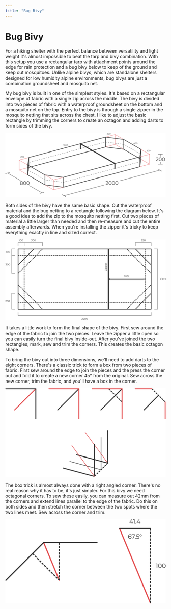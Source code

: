 ```yaml
---
title: "Bug Bivy"
---
```


# Bug Bivy


For a hiking shelter with the perfect balance between versatility and light weight it's almost impossible to beat the tarp and bivy combination. 
With this setup you use a rectangular tarp with attachment points around the edge for rain protection and a bug bivy below to keep of the ground and keep out mosquitoes. 
Unlike alpine bivys, which are standalone shelters designed for low humidity alpine environments, bug bivys are just a combination groundsheet and mosquito net. 

My bug bivy is built in one of the simplest styles. 
It's based on a rectangular envelope of fabric with a single zip across the middle. 
The bivy is divided into two pieces of fabric with a waterproof groundsheet on the bottom and a mosquito net on the top. 
Entry to the bivy is through a single zipper in the mosquito netting that sits across the chest. 
I like to adjust the basic rectangle by trimming the corners to create an octagon and adding darts to form sides of the bivy. 

![](bug-bivy-3d.png)

Both sides of the bivy have the same basic shape. 
Cut the waterproof material and the bug netting to a rectangle following the diagram below. 
It's a good idea to add the zip to the mosquito netting first. 
Cut two pieces of material a little larger than needed and then re-measure and cut the entire assembly afterwards. 
When you're installing the zipper it's tricky to keep everything exactly in line and sized correct. 

![](bug-bivy-pattern.png)

It takes a little work to form the final shape of the bivy. 
First sew around the edge of the fabric to join the two pieces. 
Leave the zipper a little open so you can easily turn the final bivy inside-out. 
After you've joined the two rectangles; mark, sew and trim the corners. 
This creates the basic octagon shape. 

To bring the bivy out into three dimensions, we'll need to add darts to the eight corners. 
There's a classic trick to form a box from two pieces of fabric. 
First sew around the edge to join the pieces and the press the corner out and fold it to create a new corner 45° from the original. 
Sew across the new corner, trim the fabric, and you'll have a box in the corner. 

![](corners.png)

The box trick is almost always done with a right angled corner. 
There's no real reason why it has to be, it's just simpler. 
For this bivy we need octagonal corners. 
To sew these easily, you can measure out 42mm from the corners and extend lines parallel to the edge of the fabric. 
Do this on both sides and then stretch the corner between the two spots where the two lines meet. 
Sew across the corner and trim. 

![](octagon-corners.png)
